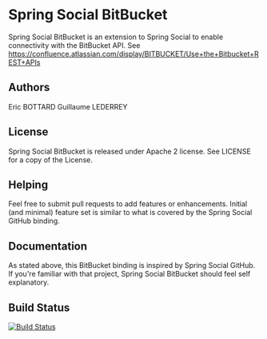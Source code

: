 Spring Social BitBucket
=======================
Spring Social BitBucket is an extension to Spring Social to enable connectivity
with the BitBucket API.
See https://confluence.atlassian.com/display/BITBUCKET/Use+the+Bitbucket+REST+APIs

Authors
-------
Eric BOTTARD
Guillaume LEDERREY

License
-------
Spring Social BitBucket is released under Apache 2 license. See LICENSE for a copy
of the License.

Helping
-------
Feel free to submit pull requests to add features or enhancements. Initial (and
minimal) feature set is similar to what is covered by the Spring Social GitHub 
binding.

Documentation
-------------
As stated above, this BitBucket binding is inspired by Spring Social GitHub. If
you're familiar with that project, Spring Social BitBucket should feel self
explanatory.

Build Status
------------
[![Build Status](https://travis-ci.org/gehel/puppet-nodejs.svg?branch=master)](https://travis-ci.org/gehel/puppet-nodejs)
